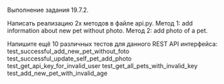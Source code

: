 Выполнение задания 19.7.2.

Написать реализацию 2х методов в файле api.py.
Метод 1: add information about new pet without photo.
Метод 2: add photo of a pet.

Напишите ещё 10 различных тестов для данного REST API интерфейса:
test_successful_add_new_pet_without_foto
test_successful_update_self_pet_add_photo
test_get_api_key_for_invalid_user
test_get_all_pets_with_invalid_key
test_add_new_pet_with_invalid_age


